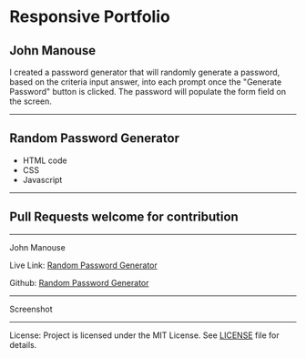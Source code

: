 <h1>Responsive Portfolio</h1>
<h2>John Manouse</h2>
<p>I created a password generator that will randomly generate a password, based on the criteria 
   input answer, into each prompt once the "Generate Password" button is clicked. The password will populate the form field on the screen.</p>
 <hr>
<h2>Random Password Generator</h2>
<ul>
    <li>HTML code</li>
    <li>CSS</li>
    <li>Javascript</li>
</ul>
<hr>

<h2>Pull Requests welcome for contribution</h2>
<hr>
<p>John Manouse</p>
<p>Live Link: <a href="https://mirageg4.github.io/PasswordGenerator/index.html">Random Password Generator</a></p>
<p>Github: <a href="https://github.com/Mirageg4/PasswordGenerator">Random Password Generator</a></p>
<hr>
<p>Screenshot</p>
<hr>
<p>License: Project is licensed under the MIT License. 
See <a href ="LICENSE.md">LICENSE</a> file for details.



